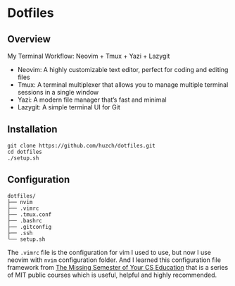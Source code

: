# Dotfiles

## Overview

My Terminal Workflow: Neovim + Tmux + Yazi + Lazygit
- Neovim: A highly customizable text editor, perfect for coding and editing files
- Tmux: A terminal multiplexer that allows you to manage multiple terminal sessions in a single window
- Yazi: A modern file manager that’s fast and minimal
- Lazygit: A simple terminal UI for Git

## Installation

```
git clone https://github.com/huzch/dotfiles.git
cd dotfiles
./setup.sh
```

## Configuration

```
dotfiles/
├── nvim
├── .vimrc
├── .tmux.conf
├── .bashrc
├── .gitconfig
├── .ssh
└── setup.sh
```

The `.vimrc` file is the configuration for vim I used to use, but now I use neovim with `nvim` configuration folder. And I learned this configuration file framework from [The Missing Semester of Your CS Education](https://missing.csail.mit.edu/) that is a series of MIT public courses which is useful, helpful and highly recommended.
